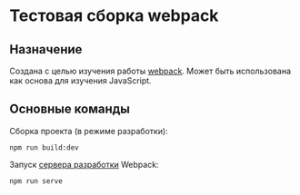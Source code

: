 # Тестовая сборка webpack

## Назначение

Создана с целью изучения работы [webpack](https://webpack.js.org/).
Может быть использована как основа для изучения JavaScript.

## Основные команды

Сборка проекта (в режиме разработки):
```Shell
npm run build:dev
```

Запуск [сервера разработки](https://webpack.js.org/configuration/dev-server/) Webpack:
```Shell
npm run serve
```
